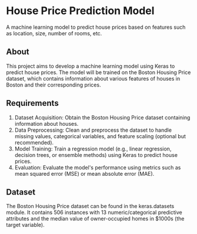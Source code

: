# House Price Prediction Model
A machine learning model to predict house prices based on features such as location, size, number of rooms, etc.

## About
This project aims to develop a machine learning model using Keras to predict house prices. The model will be trained on the Boston Housing Price dataset, which contains information about various features of houses in Boston and their corresponding prices.

## Requirements
1. Dataset Acquisition: Obtain the Boston Housing Price dataset containing information about houses.
2. Data Preprocessing: Clean and preprocess the dataset to handle missing values, categorical variables, and feature scaling (optional but recommended).
3. Model Training: Train a regression model (e.g., linear regression, decision trees, or ensemble methods) using Keras to predict house prices.
4. Evaluation: Evaluate the model's performance using metrics such as mean squared error (MSE) or mean absolute error (MAE).

## Dataset
The Boston Housing Price dataset can be found in the keras.datasets module. It contains 506 instances with 13 numeric/categorical predictive attributes and the median value of owner-occupied homes in $1000s (the target variable).
